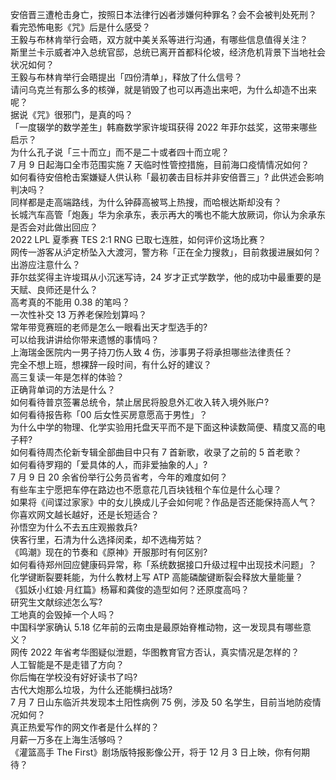 安倍晋三遭枪击身亡，按照日本法律行凶者涉嫌何种罪名？会不会被判处死刑？  
看完恐怖电影《咒》后是什么感受？  
王毅与布林肯举行会晤，双方就中美关系等进行沟通，有哪些信息值得关注？  
斯里兰卡示威者冲入总统官邸，总统已离开首都科伦坡，经济危机背景下当地社会状况如何？  
王毅与布林肯举行会晤提出「四份清单」，释放了什么信号？  
请问乌克兰有那么多的核弹，就是销毁了也可以再造出来吧，为什么却造不出来呢？  
据说《咒》很邪门，是真的吗？  
「一度辍学的数学差生」韩裔数学家许埈珥获得 2022 年菲尔兹奖，这带来哪些启示？  
为什么孔子说「三十而立」而不是二十或者四十而立呢？  
7 月 9 日起海口全市范围实施 7 天临时性管控措施，目前海口疫情情况如何？  
如何看待安倍枪击案嫌疑人供认称「最初袭击目标并非安倍晋三」? 此供述会影响判决吗？  
同样都是走高端路线，为什么钟薛高被骂上热搜，而哈根达斯却没有？  
长城汽车高管「炮轰」华为余承东，表示再大的嘴也不能大放厥词，你认为余承东是否会对此做出回应？  
2022 LPL 夏季赛 TES 2:1 RNG 已取七连胜，如何评价这场比赛？  
网传一游客从泸定桥坠入大渡河，警方称「正在全力搜救」，目前救援进展如何？出游应注意什么？  
菲尔兹奖得主许埈珥从小沉迷写诗，24 岁才正式学数学，他的成功中最重要的是天赋、良师还是什么？  
高考真的不能用 0.38 的笔吗？  
一次性补交 13 万养老保险划算吗？  
常年带竞赛班的老师是怎么一眼看出天才型选手的?  
可以给我讲讲给你带来遗憾的事情吗？  
上海瑞金医院内一男子持刀伤人致 4 伤，涉事男子将承担哪些法律责任？  
完全不想上班，想裸辞一段时间，有什么好的建议？  
高三复读一年是怎样的体验？  
正确背单词的方法是什么？  
如何看待普京签署总统令，禁止居民将股息外汇收入转入境外账户?  
如何看待报告称「00 后女性买房意愿高于男性」？  
为什么中学的物理、化学实验用托盘天平而不是下面这种读数简便、精度又高的电子秤?  
如何看待周杰伦新专辑全部曲目中只有 7 首新歌，收录了之前的 5 首老歌？  
如何看待罗翔的「爱具体的人，而非爱抽象的人」?  
7 月 9 日 20 余省份举行公务员省考，今年的难度如何？  
有些车主宁愿把车停在路边也不愿意花几百块钱租个车位是什么心理？  
如果将《间谍过家家》中的女儿换成儿子会如何呢？作品是否还能保持高人气？  
你喜欢网文越长越好，还是长短适合？  
孙悟空为什么不去五庄观搬救兵?  
侠客行里，石清为什么选择闵柔，却不选梅芳姑？  
《鸣潮》现在的节奏和《原神》开服那时有何区别?  
如何看待郑州回应健康码异常，称「系统数据接口升级过程中出现技术问题」？  
化学键断裂要耗能，为什么教材上写 ATP 高能磷酸键断裂会释放大量能量？  
《狐妖小红娘·月红篇》杨幂和龚俊的造型如何？还原度高吗？  
研究生文献综述怎么写?  
工地真的会毁掉一个人吗？  
中国科学家确认 5.18 亿年前的云南虫是最原始脊椎动物，这一发现具有哪些意义？  
网传 2022 年省考华图疑似泄题，华图教育官方否认，真实情况是怎样的？  
人工智能是不是走错了方向？  
你后悔在学校没有好好读书了吗?  
古代大炮那么垃圾，为什么还能横扫战场?  
7 月 7 日山东临沂共发现本土阳性病例 75 例，涉及 50 名学生，目前当地防疫情况如何？  
真正热爱写作的网文作者是什么样的？  
月薪一万多在上海生活够吗？  
《灌篮高手 The First》剧场版特报影像公开，将于 12 月 3 日上映，你有何期待？  
